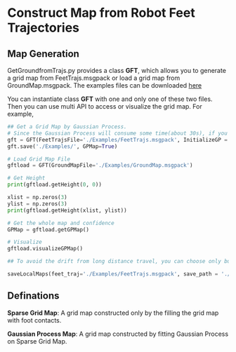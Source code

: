 # Construct Map from Robot Feet Trajectories

## Map Generation

GetGroundfromTrajs.py provides a class **GFT**, which allows you to generate a grid map from FeetTrajs.msgpack or load a grid map from GroundMap.msgpack. The examples files can be downloaded [here](https://drive.google.com/drive/folders/1Lx5QfLrfS0vk_88-UAJolm3D_ovZh5wS)

You can instantiate class **GFT** with one and only one of these two files. Then you can use multi API to access or visualize the grid map. For example, 

```python
## Get a Grid Map by Gaussian Process. 
# Since the Gaussian Process will consume some time(about 30s), if you only want to use a sparse grid map, you can also set InitializeGP = False and fit with Gaussian Process later by GPT::initializeGPMap().
gft = GFT(FeetTrajsFile='./Examples/FeetTrajs.msgpack', InitializeGP = True)
gft.save('./Examples/', GPMap=True)

# Load Grid Map File
gftload = GFT(GroundMapFile='./Examples/GroundMap.msgpack')

# Get Height
print(gftload.getHeight(0, 0))

xlist = np.zeros(3)
ylist = np.zeros(3)
print(gftload.getHeight(xlist, ylist))

# Get the whole map and confidence
GPMap = gftload.getGPMap()

# Visualize
gftload.visualizeGPMap()

## To avoid the drift from long distance travel, you can choose only build local maps based on local footholds, which is also used in this project.

saveLocalMaps(feet_traj='./Examples/FeetTrajs.msgpack', save_path = './Examples/')
```

## Definations

**Sparse Grid Map**: A grid map constructed only by the filling the grid map with foot contacts.

**Gaussian Process Map**: A grid map constructed by fitting Gaussian Process on Sparse Grid Map.